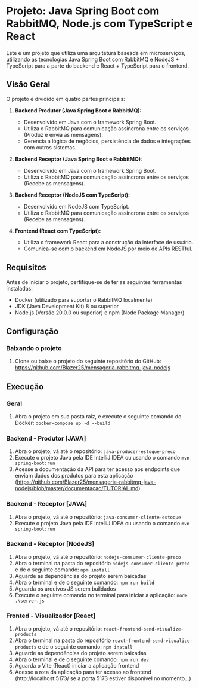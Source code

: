 # Projeto: Java Spring Boot com RabbitMQ, Node.js com TypeScript e React

Este é um projeto que utiliza uma arquitetura baseada em microserviços, utilizando as tecnologias Java Spring Boot com RabbitMQ e NodeJS + TypeScript para a parte do backend e React + TypeScript para o frontend. 

## Visão Geral

O projeto é dividido em quatro partes principais:

1. **Backend Produtor (Java Spring Boot e RabbitMQ):**
   - Desenvolvido em Java com o framework Spring Boot.
   - Utiliza o RabbitMQ para comunicação assíncrona entre os serviços (Produz e envia as mensagens).
   - Gerencia a lógica de negócios, persistência de dados e integrações com outros sistemas.

2. **Backend Receptor (Java Spring Boot e RabbitMQ):**
   - Desenvolvido em Java com o framework Spring Boot.
   - Utiliza o RabbitMQ para comunicação assíncrona entre os serviços (Recebe as mensagens).

2. **Backend Receptor (NodeJS com TypeScript):**
   - Desenvolvido em NodeJS com TypeScript.
   - Utiliza o RabbitMQ para comunicação assíncrona entre os serviços (Recebe as mensagens).

3. **Frontend (React com TypeScript):**
   - Utiliza o framework React para a construção da interface de usuário.
   - Comunica-se com o backend em NodeJS por meio de APIs RESTful.

## Requisitos

Antes de iniciar o projeto, certifique-se de ter as seguintes ferramentas instaladas:

- Docker (utilizado para suportar o RabbitMQ localmente)
- JDK (Java Development Kit) 8 ou superior
- Node.js (Versão 20.0.0 ou superior) e npm (Node Package Manager)

## Configuração

### Baixando o projeto
1. Clone ou baixe o projeto do seguinte repositório do GitHub: https://github.com/Blazer25/mensageria-rabbitmq-java-nodejs

## Execução

### Geral

1. Abra o projeto em sua pasta raiz, e execute o seguinte comando do Docker: `docker-compose up -d --build`

### Backend - Produtor [JAVA]

1. Abra o projeto, vá até o repositório: `java-producer-estoque-preco`
2. Execute o projeto Java pela IDE IntelliJ IDEA ou usando o comando `mvn spring-boot:run`
3. Acesse a documentação da API para ter acesso aos endpoints que enviam dados dos produtos para esta aplicação (https://github.com/Blazer25/mensageria-rabbitmq-java-nodejs/blob/master/documentacao/TUTORIAL.md).

### Backend - Receptor [JAVA]

1. Abra o projeto, vá até o repositório: `java-consumer-cliente-estoque`
2. Execute o projeto Java pela IDE IntelliJ IDEA ou usando o comando `mvn spring-boot:run`

### Backend - Receptor [NodeJS]

1. Abra o projeto, vá até o repositório: `nodejs-consumer-cliente-preco`
2. Abra o terminal na pasta do repositório `nodejs-consumer-cliente-preco` e de o seguinte comando: `npm install`
3. Aguarde as dependências do projeto serem baixadas
4. Abra o terminal e de o seguinte comando: `npm run build`
5. Aguarda os arquivos JS serem buildados
6. Execute o seguinte comando no terminal para iniciar a aplicação: `node .\server.js`

### Fronted - Visualizador [React]

1. Abra o projeto, vá até o repositório: `react-frontend-send-visualize-products`
2. Abra o terminal na pasta do repositório `react-frontend-send-visualize-products` e de o seguinte comando: `npm install`
3. Aguarde as dependências do projeto serem baixadas
4. Abra o terminal e de o seguinte comando: `npm run dev`
5. Aguarda o Vite (React) iniciar a aplicação frontend
6. Acesse a rota da aplicação para ter acesso ao frontend (http://localhost:5173/ se a porta 5173 estiver disponível no momento...)